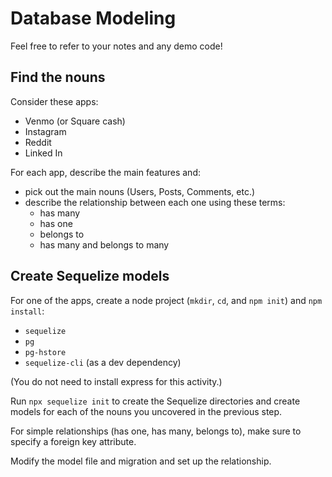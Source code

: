 # Database Modeling

Feel free to refer to your notes and any demo code!

## Find the nouns

Consider these apps:

- Venmo (or Square cash)
- Instagram
- Reddit
- Linked In


For each app, describe the main features and:

- pick out the main nouns (Users, Posts, Comments, etc.)
- describe the relationship between each one using these terms:
  - has many
  - has one
  - belongs to
  - has many and belongs to many

## Create Sequelize models

For one of the apps, create a node project (`mkdir`, `cd`, and `npm init`) and `npm install`:

- `sequelize`
- `pg`
- `pg-hstore`
- `sequelize-cli` (as a dev dependency)

(You do not need to install express for this activity.)

Run `npx sequelize init` to create the Sequelize directories and create models for each of the nouns you uncovered in the previous step.

For simple relationships (has one, has many, belongs to), make sure to specify a foreign key attribute. 

Modify the model file and migration and set up the relationship. 
